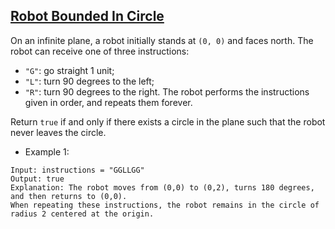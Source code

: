 ## [ Robot Bounded In Circle](https://leetcode.com/problems/robot-bounded-in-circle/)

On an infinite plane, a robot initially stands at `(0, 0)` and faces north. The robot can receive one of three instructions:

- `"G"`: go straight 1 unit;
- `"L"`: turn 90 degrees to the left;
- `"R"`: turn 90 degrees to the right.
The robot performs the instructions given in order, and repeats them forever.

Return `true` if and only if there exists a circle in the plane such that the robot never leaves the circle.


- Example 1:
```
Input: instructions = "GGLLGG"
Output: true
Explanation: The robot moves from (0,0) to (0,2), turns 180 degrees, and then returns to (0,0).
When repeating these instructions, the robot remains in the circle of radius 2 centered at the origin.
```
